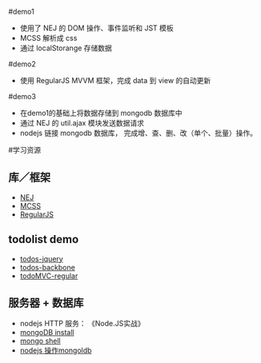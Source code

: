 #demo1 
- 使用了 NEJ 的 DOM 操作、事件监听和 JST 模板
- MCSS 解析成 css
- 通过 localStorange 存储数据

#demo2
- 使用 RegularJS MVVM 框架，完成 data 到 view 的自动更新

#demo3
- 在demo1的基础上将数据存储到 mongodb 数据库中
- 通过 NEJ 的 util.ajax 模块发送数据请求
- nodejs 链接 mongodb 数据库， 完成增、查、删、改（单个、批量）操作。

#学习资源
## 库／框架
- [NEJ](http://nej.netease.com/help/index.html)
- [MCSS](https://github.com/leeluolee/mcss)
- [RegularJS](https://github.com/regularjs/regular)

## todolist demo
- [todos-jquery](https://github.com/tastejs/todomvc/tree/gh-pages/examples/jquery)
- [todos-backbone](https://github.com/tastejs/todomvc/tree/gh-pages/examples/backbone)
- [todoMVC-regular](http://regularjs.github.io/guide/zh/demo/todomvc.html)

## 服务器 + 数据库
- nodejs HTTP 服务： 《Node.JS实战》
- [mongoDB install](https://docs.mongodb.com/manual/tutorial/install-mongodb-on-os-x/)
- [mongo shell](https://docs.mongodb.com/manual/mongo/)
- [nodejs 操作mongoldb](http://mongodb.github.io/node-mongodb-native/2.1/tutorials/)

